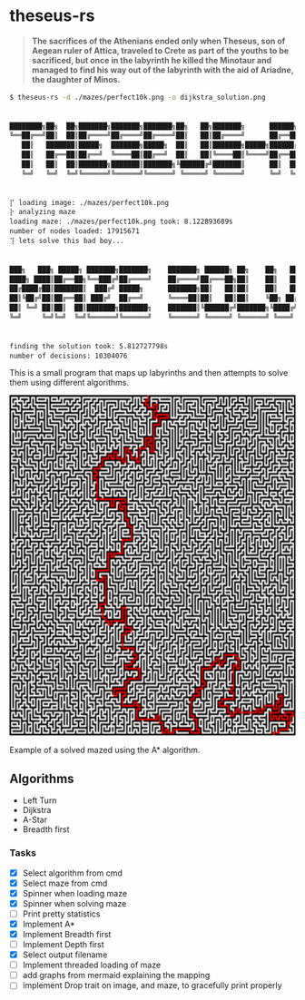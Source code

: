 # theseus-rs
>__The sacrifices of the Athenians ended only when Theseus, son of Aegean ruler of Attica, traveled to Crete as part of
the youths to be sacrificed, but once in the labyrinth he killed the Minotaur and managed to find his way out of the
labyrinth with the aid of Ariadne, the daughter of Minos.__

```bash
$ theseus-rs -d ./mazes/perfect10k.png -o dijkstra_solution.png


████████╗██╗  ██╗███████╗███████╗███████╗██╗   ██╗███████╗      ██████╗ ███████╗
╚══██╔══╝██║  ██║██╔════╝██╔════╝██╔════╝██║   ██║██╔════╝      ██╔══██╗██╔════╝
   ██║   ███████║█████╗  ███████╗█████╗  ██║   ██║███████╗█████╗██████╔╝███████╗
   ██║   ██╔══██║██╔══╝  ╚════██║██╔══╝  ██║   ██║╚════██║╚════╝██╔══██╗╚════██║
   ██║   ██║  ██║███████╗███████║███████╗╚██████╔╝███████║      ██║  ██║███████║
   ╚═╝   ╚═╝  ╚═╝╚══════╝╚══════╝╚══════╝ ╚═════╝ ╚══════╝      ╚═╝  ╚═╝╚══════╝
                                                                                

⡏ loading image: ./mazes/perfect10k.png
⡗ analyzing maze
loading maze: ./mazes/perfect10k.png took: 8.122893689s
number of nodes loaded: 17915671
⢹ lets solve this bad boy...


███╗   ███╗ █████╗ ███████╗███████╗    ███████╗ ██████╗ ██╗    ██╗   ██╗███████╗██████╗
████╗ ████║██╔══██╗╚══███╔╝██╔════╝    ██╔════╝██╔═══██╗██║    ██║   ██║██╔════╝██╔══██╗
██╔████╔██║███████║  ███╔╝ █████╗      ███████╗██║   ██║██║    ██║   ██║█████╗  ██║  ██║
██║╚██╔╝██║██╔══██║ ███╔╝  ██╔══╝      ╚════██║██║   ██║██║    ╚██╗ ██╔╝██╔══╝  ██║  ██║
██║ ╚═╝ ██║██║  ██║███████╗███████╗    ███████║╚██████╔╝███████╗╚████╔╝ ███████╗██████╔╝
╚═╝     ╚═╝╚═╝  ╚═╝╚══════╝╚══════╝    ╚══════╝ ╚═════╝ ╚══════╝ ╚═══╝  ╚══════╝╚═════╝


finding the solution took: 5.812727798s
number of decisions: 10304076                                                                        
```

This is a small program that maps up labyrinths and then attempts to solve them using different algorithms.
<p align="center">
    <img src="images/braid200_solution.png" width="600" height="600" />
</p>
Example of a solved mazed using the A* algorithm.

## Algorithms
- Left Turn
- Dijkstra
- A-Star
- Breadth first

### Tasks
- [x] Select algorithm from cmd
- [x] Select maze from cmd
- [x] Spinner when loading maze
- [x] Spinner when solving maze
- [ ] Print pretty statistics
- [x] Implement A*
- [x] Implement Breadth first
- [ ] Implement Depth first
- [x] Select output filename
- [ ] Implement threaded loading of maze
- [ ] add graphs from mermaid explaining the mapping
- [ ] implement Drop trait on image, and maze, to gracefully print properly
